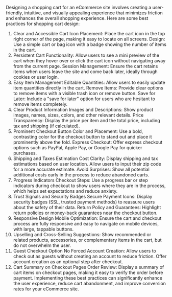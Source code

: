 Designing a shopping cart for an eCommerce site involves creating a user-friendly, intuitive, and visually appealing experience that minimizes friction and enhances the overall shopping experience. Here are some best practices for shopping cart design:

1. Clear and Accessible Cart Icon
Placement: Place the cart icon in the top right corner of the page, making it easy to locate on all screens.
Design: Use a simple cart or bag icon with a badge showing the number of items in the cart.
2. Persistent Cart
Functionality: Allow users to see a mini preview of the cart when they hover over or click the cart icon without navigating away from the current page.
Session Management: Ensure the cart retains items when users leave the site and come back later, ideally through cookies or user login.
3. Easy Item Management
Editable Quantities: Allow users to easily update item quantities directly in the cart.
Remove Items: Provide clear options to remove items with a visible trash icon or remove button.
Save for Later: Include a "save for later" option for users who are hesitant to remove items completely.
4. Clear Product Information
Images and Descriptions: Show product images, names, sizes, colors, and other relevant details.
Price Transparency: Display the price per item and the total price, including tax and shipping (if calculated).
5. Prominent Checkout Button
Color and Placement: Use a bold, contrasting color for the checkout button to stand out and place it prominently above the fold.
Express Checkout: Offer express checkout options such as PayPal, Apple Pay, or Google Pay for quicker purchases.
6. Shipping and Taxes Estimation
Cost Clarity: Display shipping and tax estimations based on user location. Allow users to input their zip code for a more accurate estimate.
Avoid Surprises: Show all potential additional costs early in the process to reduce abandoned carts.
7. Progress Indicators
Checkout Steps: Use a progress bar or step indicators during checkout to show users where they are in the process, which helps set expectations and reduce anxiety.
8. Trust Signals and Security Badges
Secure Payment Icons: Display security badges (SSL, trusted payment methods) to reassure users about the safety of their data.
Return Policy and Guarantees: Highlight return policies or money-back guarantees near the checkout button.
9. Responsive Design
Mobile Optimization: Ensure the cart and checkout process are fully responsive and easy to navigate on mobile devices, with large, tappable buttons.
10. Upselling and Cross-Selling
Suggestions: Show recommended or related products, accessories, or complementary items in the cart, but do not overwhelm the user.
11. Guest Checkout Option
No Forced Account Creation: Allow users to check out as guests without creating an account to reduce friction. Offer account creation as an optional step after checkout.
12. Cart Summary on Checkout Pages
Order Review: Display a summary of cart items on checkout pages, making it easy to verify the order before payment.
Implementing these best practices can significantly enhance the user experience, reduce cart abandonment, and improve conversion rates for your eCommerce site.
